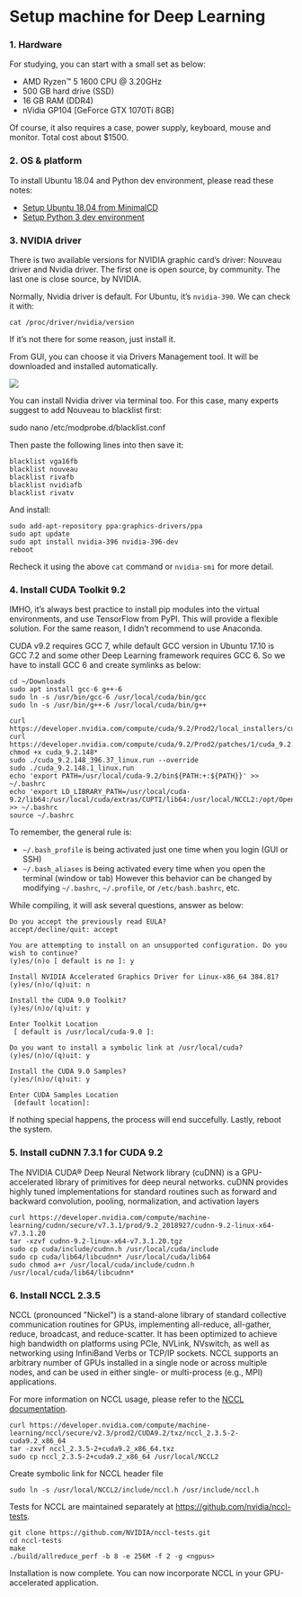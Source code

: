 # Setup machine for Deep Learning

### 1. Hardware

For studying, you can start with a small set as below:

-   AMD Ryzen™ 5 1600 CPU @ 3.20GHz
-   500 GB hard drive (SSD)
-   16 GB RAM (DDR4)
-   nVidia GP104 [GeForce GTX 1070Ti 8GB]

Of course, it also requires a case, power supply, keyboard, mouse and monitor. Total cost about $1500.

### 2. OS & platform

To install Ubuntu 18.04 and Python dev environment, please read these notes:

-   [Setup Ubuntu 18.04 from MinimalCD](https://github.com/greenglobal/ggml-docs/blob/master/setup_ubuntu_1804_from_minimalcd.md)
-   [Setup Python 3 dev environment](https://github.com/hoangtnm/TrainingServer-docs/blob/master/Setup_python_3_dev_environment.md)

### 3. NVIDIA driver

There is two available versions for NVIDIA graphic card’s driver: Nouveau driver and Nvidia driver. The first one is open source, by community. The last one is close source, by NVIDIA.

Normally, Nvidia driver is default. For Ubuntu, it’s `nvidia-390`. We can check it with:

```shell
cat /proc/driver/nvidia/version
```

If it’s not there for some reason, just install it.

From GUI, you can choose it via Drivers Management tool. It will be downloaded and installed automatically.

![](https://cdn-images-1.medium.com/max/800/1*JrKer_82RJybSbiBFHLo8A.jpeg)

You can install Nvidia driver via terminal too. For this case, many experts suggest to add Nouveau to blacklist first:

sudo nano /etc/modprobe.d/blacklist.conf

Then paste the following lines into then save it:

```
blacklist vga16fb
blacklist nouveau
blacklist rivafb
blacklist nvidiafb
blacklist rivatv
```

And install:

```shell
sudo add-apt-repository ppa:graphics-drivers/ppa 
sudo apt update
sudo apt install nvidia-396 nvidia-396-dev
reboot
```

Recheck it using the above `cat` command or `nvidia-smi` for more detail.

### 4. Install CUDA Toolkit 9.2

IMHO, it’s always best practice to install pip modules into the virtual environments, and use TensorFlow from PyPI. This will provide a flexible solution. For the same reason, I didn’t recommend to use Anaconda.

CUDA v9.2 requires GCC 7, while default GCC version in Ubuntu 17.10 is GCC 7.2 and some other Deep Learning framework requires GCC 6. So we have to install GCC 6 and create symlinks as below:

```shell
cd ~/Downloads
sudo apt install gcc-6 g++-6
sudo ln -s /usr/bin/gcc-6 /usr/local/cuda/bin/gcc
sudo ln -s /usr/bin/g++-6 /usr/local/cuda/bin/g++

curl https://developer.nvidia.com/compute/cuda/9.2/Prod2/local_installers/cuda_9.2.148_396.37_linux
curl https://developer.nvidia.com/compute/cuda/9.2/Prod2/patches/1/cuda_9.2.148.1_linux
chmod +x cuda_9.2.148*
sudo ./cuda_9.2.148_396.37_linux.run --override
sudo ./cuda_9.2.148.1_linux.run
echo 'export PATH=/usr/local/cuda-9.2/bin${PATH:+:${PATH}}' >> ~/.bashrc
echo 'export LD_LIBRARY_PATH=/usr/local/cuda-9.2/lib64:/usr/local/cuda/extras/CUPTI/lib64:/usr/local/NCCL2:/opt/OpenBLAS/lib${LD_LIBRARY_PATH:+:${LD_LIBRARY_PATH}}' >> ~/.bashrc
source ~/.bashrc
```
To remember, the general rule is:
- ```~/.bash_profile``` is being activated just one time when you login (GUI or SSH)
- ```~/.bash_aliases``` is being activated every time when you open the terminal (window or tab)
However this behavior can be changed by modifying ```~/.bashrc```, ```~/.profile```, or ```/etc/bash.bashrc```, etc.

While compiling, it will ask several questions, answer as below:

```
Do you accept the previously read EULA?
accept/decline/quit: accept

You are attempting to install on an unsupported configuration. Do you wish to continue?
(y)es/(n)o [ default is no ]: y

Install NVIDIA Accelerated Graphics Driver for Linux-x86_64 384.81?
(y)es/(n)o/(q)uit: n

Install the CUDA 9.0 Toolkit?
(y)es/(n)o/(q)uit: y

Enter Toolkit Location
 [ default is /usr/local/cuda-9.0 ]: 

Do you want to install a symbolic link at /usr/local/cuda?
(y)es/(n)o/(q)uit: y

Install the CUDA 9.0 Samples?
(y)es/(n)o/(q)uit: y

Enter CUDA Samples Location
 [default location]:   
```

If nothing special happens, the process will end succefully.
Lastly, reboot the system.

### 5. Install cuDNN 7.3.1 for CUDA 9.2

The NVIDIA CUDA® Deep Neural Network library (cuDNN) is a GPU-accelerated library of primitives for deep neural networks. cuDNN provides highly tuned implementations for standard routines such as forward and backward convolution, pooling, normalization, and activation layers

```shell
curl https://developer.nvidia.com/compute/machine-learning/cudnn/secure/v7.3.1/prod/9.2_2018927/cudnn-9.2-linux-x64-v7.3.1.20
tar -xzvf cudnn-9.2-linux-x64-v7.3.1.20.tgz
sudo cp cuda/include/cudnn.h /usr/local/cuda/include
sudo cp cuda/lib64/libcudnn* /usr/local/cuda/lib64
sudo chmod a+r /usr/local/cuda/include/cudnn.h /usr/local/cuda/lib64/libcudnn*
```

### 6. Install NCCL 2.3.5

NCCL (pronounced "Nickel") is a stand-alone library of standard collective communication routines for GPUs, implementing all-reduce, all-gather, reduce, broadcast, and reduce-scatter. It has been optimized to achieve high bandwidth on platforms using PCIe, NVLink, NVswitch, as well as networking using InfiniBand Verbs or TCP/IP sockets. NCCL supports an arbitrary number of GPUs installed in a single node or across multiple nodes, and can be used in either single- or multi-process (e.g., MPI) applications.

For more information on NCCL usage, please refer to the [NCCL documentation](https://docs.nvidia.com/deeplearning/sdk/nccl-developer-guide/index.html).

```shell
curl https://developer.nvidia.com/compute/machine-learning/nccl/secure/v2.3/prod2/CUDA9.2/txz/nccl_2.3.5-2-cuda9.2_x86_64
tar -zxvf nccl_2.3.5-2+cuda9.2_x86_64.txz
sudo cp nccl_2.3.5-2+cuda9.2_x86_64 /usr/local/NCCL2
```

Create symbolic link for NCCL header file

```shell
sudo ln -s /usr/local/NCCL2/include/nccl.h /usr/include/nccl.h
```

Tests for NCCL are maintained separately at https://github.com/nvidia/nccl-tests.

```shell
git clone https://github.com/NVIDIA/nccl-tests.git
cd nccl-tests
make
./build/allreduce_perf -b 8 -e 256M -f 2 -g <ngpus>
```

Installation is now complete. You can now incorporate NCCL in your GPU-accelerated application.
